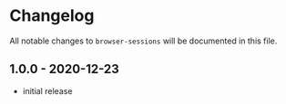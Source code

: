 # Changelog

All notable changes to `browser-sessions` will be documented in this file.

## 1.0.0 - 2020-12-23

- initial release
